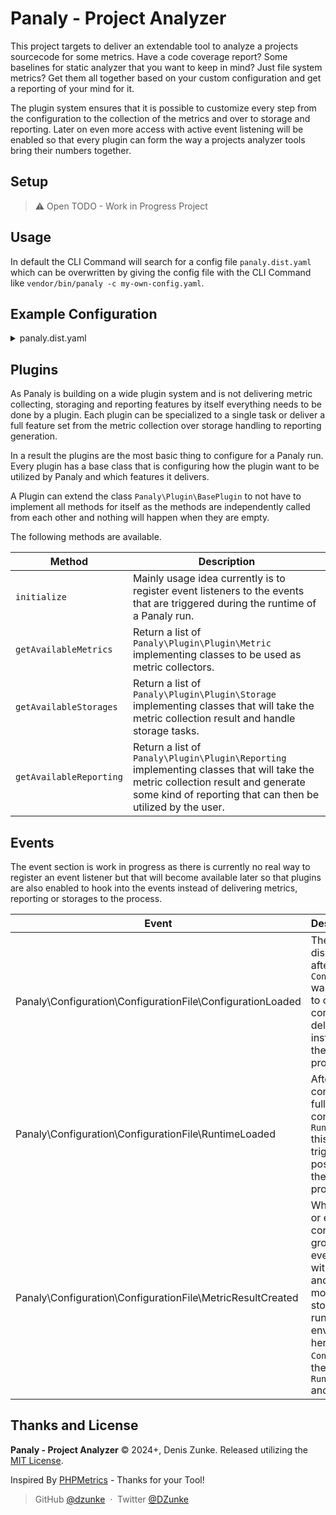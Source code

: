 # Panaly - Project Analyzer

This project targets to deliver an extendable tool to analyze a projects sourcecode for some metrics. Have a code
coverage report? Some baselines for static analyzer that you want to keep in mind? Just file system metrics? Get
them all together based on your custom configuration and get a reporting of your mind for it.

The plugin system ensures that it is possible to customize every step from the configuration to the collection of
the metrics and over to storage and reporting. Later on even more access with active event listening will be enabled
so that every plugin can form the way a projects analyzer tools bring their numbers together.

## Setup

> :warning: Open TODO - Work in Progress Project

## Usage

In default the CLI Command will search for a config file `panaly.dist.yaml` which can be overwritten by giving the
config file with the CLI Command like `vendor/bin/panaly -c my-own-config.yaml`.

## Example Configuration

<details>
  <summary>panaly.dist.yaml</summary>

  ```yaml
plugins: # Registered plugins that deliver single metrics that could be utilized for metric groups
    Namespace/Of/The/Project/FilesystemPlugin: ~ # registers a "filesystem_directory_count" and a "fielsystem_file_count" metric
    Namespace/Of/Another/Project/PHPStanBaselinePlugin: ~ # registers a simple "phpstan_baseline_total_count" metric
    I/Have/A/Storage/Engine/LocalJsonStoragePlugin: ~ # registers a "local_json" storage and also a "metric_history_timeframe" metric that shows from / to string of alltime metric reading
    My/Own/Plugin/HtmlReportPlugin: ~ # registers the "my_own_html_reporting" reporting that takes the result collection of the metrics and does something with it

groups:
    group1:
        title: "My Metrics"
        metrics:
            metric_history_timeframe:
                title: "Metrics in Storage (Timeframe)"
                storage: local_json
    group2:
        title: "Filesystem Metrics"
        metrics:
            filesystem_directory_count: ~
            fielsystem_file_count:
                title: "Total project files"
                paths:
                    - src
                    - tests
            i_am_a_custom_identifier:
                metric: fielsystem_file_count # This overwrites the key and is the metric to be utilized
                title: "Just test files"
                paths:
                    - src
                    - tests
    group3:
        title: Static Analysis Metrics"
        metrics:
            phpstan_baseline_total_count:
                title: "PHPStan Debts"
                baseline: .baselines/phpstan-baseline.neon

storage:
    local_json:
        path: var/metric_storage

reporting:
    my_own_html_reporting: ~
```

</details>

## Plugins

As Panaly is building on a wide plugin system and is not delivering metric collecting, storaging and reporting features
by itself everything needs to be done by a plugin. Each plugin can be specialized to a single task or deliver a full
feature set from the metric collection over storage handling to reporting generation.

In a result the plugins are the most basic thing to configure for a Panaly run. Every plugin has a base class that is
configuring how the plugin want to be utilized by Panaly and which features it delivers.

A Plugin can extend the class `Panaly\Plugin\BasePlugin` to not have to implement all methods for itself as the methods
are independently called from each other and nothing will happen when they are empty.

The following methods are available.

| Method                  | Description                                                                                                                                                                                   |
|-------------------------|-----------------------------------------------------------------------------------------------------------------------------------------------------------------------------------------------|
| `initialize`            | Mainly usage idea currently is to register event listeners to the events that are triggered during the runtime of a Panaly run.                                                               |
| `getAvailableMetrics`   | Return a list of `Panaly\Plugin\Plugin\Metric` implementing classes to be used as metric collectors.                                                                                          |
| `getAvailableStorages`  | Return a list of `Panaly\Plugin\Plugin\Storage` implementing classes that will take the metric collection result and handle storage tasks.                                                    |
| `getAvailableReporting` | Return a list of `Panaly\Plugin\Plugin\Reporting` implementing classes that will take the metric collection result and generate some kind of reporting that can then be utilized by the user. |

## Events

The event section is work in progress as there is currently no real way to register an event listener but that will
become available later so that plugins are also enabled to hook into the events instead of delivering metrics,
reporting or storages to the process.

| Event                                                      | Description                                                                                                                                                                                                                                                                                              |
|------------------------------------------------------------|:---------------------------------------------------------------------------------------------------------------------------------------------------------------------------------------------------------------------------------------------------------------------------------------------------------|
| Panaly\Configuration\ConfigurationFile\ConfigurationLoaded | The event is dispatched directly after the `ConfigurationFile` was loaded. It allows to overwrite the full configuration by delivering a new instance that will then be taken for the process.                                                                                                           |
| Panaly\Configuration\ConfigurationFile\RuntimeLoaded       | After the configuration was fully loaded and converted to the `RuntimeConfiguration` this event is triggered, it is the last possibility to change the metric running process.                                                                                                                           |
| Panaly\Configuration\ConfigurationFile\MetricResultCreated | When the collection, or execution, of configured metric groups is finished the event is triggered with all information and the result can be modified before the storage and reporting runs. The full environment is given her with the `ConfigurationFile`, the `RuntimeConfiguration` and the `Result` |

## Thanks and License

**Panaly - Project Analyzer** © 2024+, Denis Zunke. Released utilizing the [MIT License](https://mit-license.org/).

Inspired By [PHPMetrics](https://phpmetrics.github.io/website/) - Thanks for your Tool!

> GitHub [@dzunke](https://github.com/DZunke) &nbsp;&middot;&nbsp;
> Twitter [@DZunke](https://twitter.com/DZunke)
